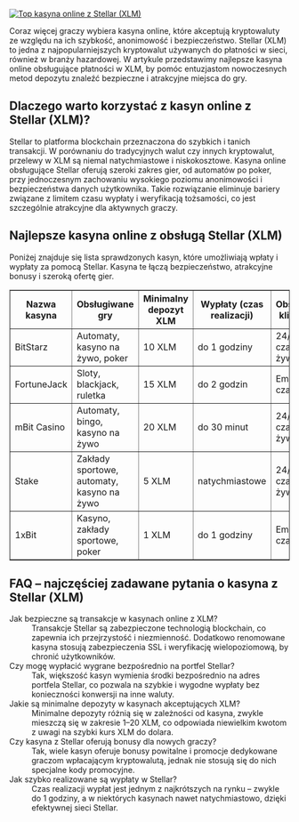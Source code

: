 [![Top kasyna online z Stellar (XLM)](https://123-caf.pages.dev/gitsignup.png)](https://vrmoo.ru/Bt82HjjY)

<div>   <p>Coraz więcej graczy wybiera kasyna online, które akceptują kryptowaluty ze względu na ich szybkość, anonimowość i bezpieczeństwo. Stellar (XLM) to jedna z najpopularniejszych kryptowalut używanych do płatności w sieci, również w branży hazardowej. W artykule przedstawimy najlepsze kasyna online obsługujące płatności w XLM, by pomóc entuzjastom nowoczesnych metod depozytu znaleźć bezpieczne i atrakcyjne miejsca do gry.</p>    <h2>Dlaczego warto korzystać z kasyn online z Stellar (XLM)?</h2>   <p>Stellar to platforma blockchain przeznaczona do szybkich i tanich transakcji. W porównaniu do tradycyjnych walut czy innych kryptowalut, przelewy w XLM są niemal natychmiastowe i niskokosztowe. Kasyna online obsługujące Stellar oferują szeroki zakres gier, od automatów po poker, przy jednoczesnym zachowaniu wysokiego poziomu anonimowości i bezpieczeństwa danych użytkownika. Takie rozwiązanie eliminuje bariery związane z limitem czasu wypłaty i weryfikacją tożsamości, co jest szczególnie atrakcyjne dla aktywnych graczy.</p>    <h2>Najlepsze kasyna online z obsługą Stellar (XLM)</h2>   <p>Poniżej znajduje się lista sprawdzonych kasyn, które umożliwiają wpłaty i wypłaty za pomocą Stellar. Kasyna te łączą bezpieczeństwo, atrakcyjne bonusy i szeroką ofertę gier.</p>    <table border="1" cellspacing="0" cellpadding="8" style="border-collapse: collapse; width: 100%;">     <thead>       <tr>         <th>Nazwa kasyna</th>         <th>Obsługiwane gry</th>         <th>Minimalny depozyt XLM</th>         <th>Wypłaty (czas realizacji)</th>         <th>Obsługa klienta</th>       </tr>     </thead>     <tbody>       <tr>         <td>BitStarz</td>         <td>Automaty, kasyno na żywo, poker</td>         <td>10 XLM</td>         <td>do 1 godziny</td>         <td>24/7 czat na żywo</td>       </tr>       <tr>         <td>FortuneJack</td>         <td>Sloty, blackjack, ruletka</td>         <td>15 XLM</td>         <td>do 2 godzin</td>         <td>Email, czat</td>       </tr>       <tr>         <td>mBit Casino</td>         <td>Automaty, bingo, kasyno na żywo</td>         <td>20 XLM</td>         <td>do 30 minut</td>         <td>24/7 czat na żywo</td>       </tr>       <tr>         <td>Stake</td>         <td>Zakłady sportowe, automaty, kasyno na żywo</td>         <td>5 XLM</td>         <td>natychmiastowe</td>         <td>24/7 czat na żywo</td>       </tr>       <tr>         <td>1xBit</td>         <td>Kasyno, zakłady sportowe, poker</td>         <td>1 XLM</td>         <td>do 1 godziny</td>         <td>Email, czat</td>       </tr>     </tbody>   </table>    <h2>FAQ – najczęściej zadawane pytania o kasyna z Stellar (XLM)</h2>   <dl>     <dt>Jak bezpieczne są transakcje w kasynach online z XLM?</dt>     <dd>Transakcje Stellar są zabezpieczone technologią blockchain, co zapewnia ich przejrzystość i niezmienność. Dodatkowo renomowane kasyna stosują zabezpieczenia SSL i weryfikację wielopoziomową, by chronić użytkowników.</dd>      <dt>Czy mogę wypłacić wygrane bezpośrednio na portfel Stellar?</dt>     <dd>Tak, większość kasyn wymienia środki bezpośrednio na adres portfela Stellar, co pozwala na szybkie i wygodne wypłaty bez konieczności konwersji na inne waluty.</dd>      <dt>Jakie są minimalne depozyty w kasynach akceptujących XLM?</dt>     <dd>Minimalne depozyty różnią się w zależności od kasyna, zwykle mieszczą się w zakresie 1–20 XLM, co odpowiada niewielkim kwotom z uwagi na szybki kurs XLM do dolara.</dd>      <dt>Czy kasyna z Stellar oferują bonusy dla nowych graczy?</dt>     <dd>Tak, wiele kasyn oferuje bonusy powitalne i promocje dedykowane graczom wpłacającym kryptowalutą, jednak nie stosują się do nich specjalne kody promocyjne.</dd>      <dt>Jak szybko realizowane są wypłaty w Stellar?</dt>     <dd>Czas realizacji wypłat jest jednym z najkrótszych na rynku – zwykle do 1 godziny, a w niektórych kasynach nawet natychmiastowo, dzięki efektywnej sieci Stellar.</dd>   </dl>   </div>